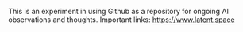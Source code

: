 This is an experiment in using Github as a repository for ongoing AI observations and thoughts.
Important links: https://www.latent.space
